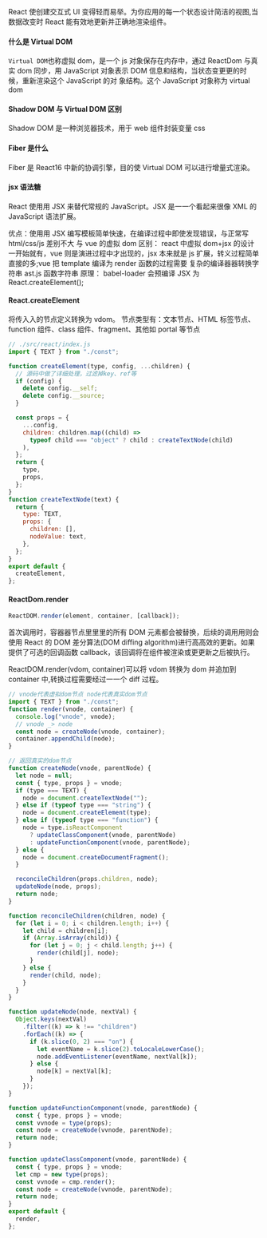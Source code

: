React 使创建交互式 UI 变得轻而易举。为你应用的每一个状态设计简洁的视图,当数据改变时 React 能有效地更新并正确地渲染组件。

#### 什么是 Virtual DOM

`Virtual DOM`也称虚拟 dom，是一个 js 对象保存在内存中，通过 ReactDom 与真实 dom 同步，⽤ JavaScript 对象表示 DOM 信息和结构，当状态变更更的时候，重新渲染这个 JavaScript 的对 象结构。这个 JavaScript 对象称为 virtual dom

#### Shadow DOM 与 Virtual DOM 区别

Shadow DOM 是一种浏览器技术，用于 web 组件封装变量 css

#### Fiber 是什么

Fiber 是 React16 中新的协调引擎，目的使 Virtual DOM 可以进行增量式渲染。

#### jsx 语法糖

React 使⽤用 JSX 来替代常规的 JavaScript。JSX 是⼀一个看起来很像 XML 的 JavaScript 语法扩展。

优点：使⽤用 JSX 编写模板简单快速，在编译过程中即使发现错误，与正常写 html/css/js 差别不大
与 vue 的虚拟 dom 区别： react 中虚拟 dom+jsx 的设计一开始就有，vue 则是演进过程中才出现的，jsx 本来就是 js 扩展，转义过程简单直接的多;vue 把 template 编译为 render 函数的过程需要 复杂的编译器器转换字符串 ast.js 函数字符串
原理： babel-loader 会预编译 JSX 为 React.createElement();

#### React.createElement

将传⼊入的节点定义转换为 vdom。
节点类型有：文本节点、HTML 标签节点、function 组件、class 组件、fragment、其他如 portal 等节点

```js
// ./src/react/index.js
import { TEXT } from "./const";

function createElement(type, config, ...children) {
  // 源码中做了详细处理，过滤掉key、ref等
  if (config) {
    delete config.__self;
    delete config.__source;
  }

  const props = {
    ...config,
    children: children.map((child) =>
      typeof child === "object" ? child : createTextNode(child)
    ),
  };
  return {
    type,
    props,
  };
}
function createTextNode(text) {
  return {
    type: TEXT,
    props: {
      children: [],
      nodeValue: text,
    },
  };
}
export default {
  createElement,
};
```

#### ReactDom.render

```js
ReactDOM.render(element, container, [callback]);
```

首次调用时，容器器节点⾥里里的所有 DOM 元素都会被替换，后续的调⽤用则会使用 React 的 DOM 差分算法(DOM diffing algorithm)进行⾼高效的更新。如果提供了可选的回调函数 callback，该回调将在组件被渲染或更更新之后被执⾏。

ReactDOM.render(vdom, container)可以将 vdom 转换为 dom 并追加到 container 中,转换过程需要经过⼀一个 diff 过程。

```js
// vnode代表虚拟dom节点 node代表真实dom节点
import { TEXT } from "./const";
function render(vnode, container) {
  console.log("vnode", vnode);
  // vnode _> node
  const node = createNode(vnode, container);
  container.appendChild(node);
}

// 返回真实的dom节点
function createNode(vnode, parentNode) {
  let node = null;
  const { type, props } = vnode;
  if (type === TEXT) {
    node = document.createTextNode("");
  } else if (typeof type === "string") {
    node = document.createElement(type);
  } else if (typeof type === "function") {
    node = type.isReactComponent
      ? updateClassComponent(vnode, parentNode)
      : updateFunctionComponent(vnode, parentNode);
  } else {
    node = document.createDocumentFragment();
  }

  reconcileChildren(props.children, node);
  updateNode(node, props);
  return node;
}

function reconcileChildren(children, node) {
  for (let i = 0; i < children.length; i++) {
    let child = children[i];
    if (Array.isArray(child)) {
      for (let j = 0; j < child.length; j++) {
        render(child[j], node);
      }
    } else {
      render(child, node);
    }
  }
}

function updateNode(node, nextVal) {
  Object.keys(nextVal)
    .filter((k) => k !== "children")
    .forEach((k) => {
      if (k.slice(0, 2) === "on") {
        let eventName = k.slice(2).toLocaleLowerCase();
        node.addEventListener(eventName, nextVal[k]);
      } else {
        node[k] = nextVal[k];
      }
    });
}

function updateFunctionComponent(vnode, parentNode) {
  const { type, props } = vnode;
  const vvnode = type(props);
  const node = createNode(vvnode, parentNode);
  return node;
}

function updateClassComponent(vnode, parentNode) {
  const { type, props } = vnode;
  let cmp = new type(props);
  const vvnode = cmp.render();
  const node = createNode(vvnode, parentNode);
  return node;
}
export default {
  render,
};
```
